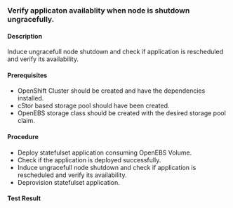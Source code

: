 ### Verify applicaton availablity when node is shutdown ungracefully.

#### Description
Induce ungracefull node shutdown and check if application is rescheduled and verify its availability.

#### Prerequisites
- OpenShift Cluster should be created and have the dependencies installed.
- cStor based storage pool should have been created.
- OpenEBS storage class should be created with the desired storage pool claim.

#### Procedure
- Deploy statefulset application consuming OpenEBS Volume.
- Check if the application is deployed successfully.
- Induce ungracefull node shutdown and check if application is rescheduled and verify its availability.
- Deprovision statefulset application.

#### Test Result
